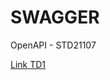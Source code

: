 # SWAGGER
OpenAPI - STD21107

[Link TD1](https://petstore.swagger.io/?url=https://raw.githubusercontent.com/fenohasinalala/SWAGGER/main/TD1-STD21107.yml#/)
